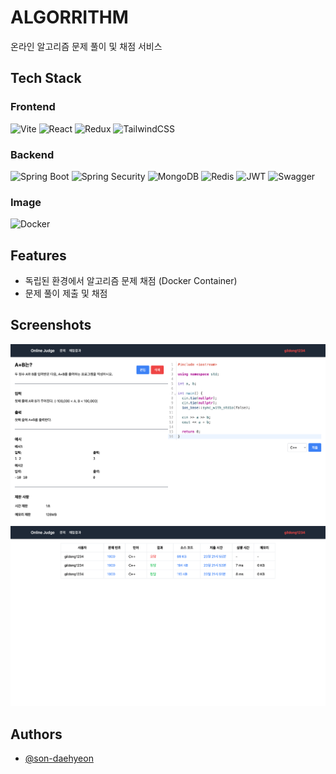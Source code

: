# ALGORRITHM

온라인 알고리즘 문제 풀이 및 채점 서비스


## Tech Stack

### Frontend

![Vite](https://img.shields.io/badge/vite-%23646CFF.svg?style=for-the-badge&logo=vite&logoColor=white)
![React](https://img.shields.io/badge/react-%2320232a.svg?style=for-the-badge&logo=react&logoColor=%2361DAFB)
![Redux](https://img.shields.io/badge/redux-%23593d88.svg?style=for-the-badge&logo=redux&logoColor=white)
![TailwindCSS](https://img.shields.io/badge/tailwindcss-%2338B2AC.svg?style=for-the-badge&logo=tailwind-css&logoColor=white)

### Backend

![Spring Boot](https://img.shields.io/badge/Spring%20Boot-6DB33F.svg?style=for-the-badge&logo=springboot&logoColor=white)
![Spring Security](https://img.shields.io/badge/Spring%20Security-6DB33F.svg?style=for-the-badge&logo=springsecurity&logoColor=white)
![MongoDB](https://img.shields.io/badge/MongoDB-47A248.svg?style=for-the-badge&logo=mongodb&logoColor=white)
![Redis](https://img.shields.io/badge/Redis-DC382D.svg?style=for-the-badge&logo=redis&logoColor=white)
![JWT](https://img.shields.io/badge/JWT-000000.svg?style=for-the-badge&logo=JSON%20web%20tokens&logoColor=white)
![Swagger](https://img.shields.io/badge/Swagger-85EA2D.svg?style=for-the-badge&logo=swagger&logoColor=black)

### Image

![Docker](https://img.shields.io/badge/Docker-2496ED.svg?style=for-the-badge&logo=docker&logoColor=white)

## Features

- 독립된 환경에서 알고리즘 문제 채점 (Docker Container)
- 문제 풀이 제출 및 채점


## Screenshots

![Demo1](./demo1.png)
![Demo2](./demo2.png)


## Authors

- [@son-daehyeon](https://www.github.com/son-daehyeon)

